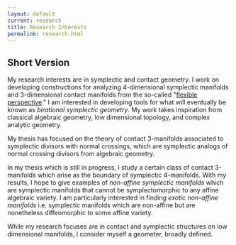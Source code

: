 ```yaml
---
layout: default
current: research
title: Research Interests
permalink: research.html
---
```


## Short Version 
My research interests are in symplectic and contact geometry. I work on developing constructions for analyzing 4-dimensional symplectic manifolds and 3-dimensional contact manifolds from the so-called "[flexible perspective](https://link.springer.com/chapter/10.1007/978-3-030-13609-3_13)." I am interested in developing tools for what will eventually be known as *birational symplectic geometry*. My work takes inspiration from classical algebraic geometry, low dimensional topology, and complex analytic geometry. 

My thesis has focused on the theory of contact 3-manifolds associated to symplectic divisors with normal crossings, which are symplectic analogs of normal crossing divisors from algebraic geometry.

In my thesis which is still in progress, I study a certain class of contact 3-manifolds which arise as the boundary of symplectic 4-manifolds. With my results, I hope to give examples of *non-affine symplectic manifolds* which are symplectic manifolds that 
cannot be symplectomorphic to any affine algebraic variety. I am particularly interested in finding *exotic non-affine manifolds* i.e. symplectic manifolds which are non-affine but are nonetheless diffeomorphic to some affine variety.

While my research focuses are in contact and symplectic structures on low dimensional manifolds, I consider myself a geometer, broadly defined. 
